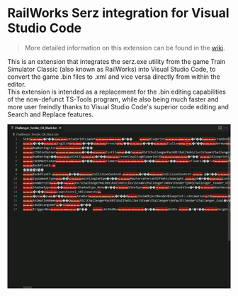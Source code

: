 # RailWorks Serz integration for Visual Studio Code

> More detailed information on this extension can be found in the [wiki](https://github.com/ElPerenza/VSCode-serz/wiki).

This is an extension that integrates the serz.exe utility from the game Train Simulator Classic (also known as RailWorks) into Visual Studio Code, to convert the game .bin files to .xml and vice versa directly from within the editor.  
This extension is intended as a replacement for the .bin editing capabilities of the now-defunct TS-Tools program, while also being much faster and more user freindly thanks to Visual Studio Code's superior code editing and Search and Replace features.  

![Extension demo](assets/demo.gif)

